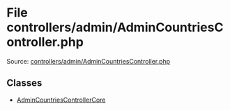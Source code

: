 File controllers/admin/AdminCountriesController.php
=========
Source: [controllers/admin/AdminCountriesController.php](https://github.com/PrestaShop/PrestaShop/blob/1.6.1.1/controllers/admin/AdminCountriesController.php)


Classes
-------

* [AdminCountriesControllerCore](class.AdminCountriesControllerCore.md)

